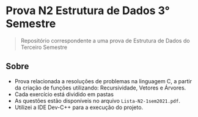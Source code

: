 # Prova N2 Estrutura de Dados 3° Semestre

> Repositório correspondente a uma prova de Estrutura de Dados do Terceiro Semestre

## Sobre

- Prova relacionada a resoluções de problemas na linguagem C, a partir da criação de funções utilizando: Recursividade, Vetores e Árvores.
- Cada exercício está dividido em pastas
- As questões estão disponíveis no arquivo `Lista-N2-1sem2021.pdf`.
- Utilizei a IDE Dev-C++ para a execução do projeto.
